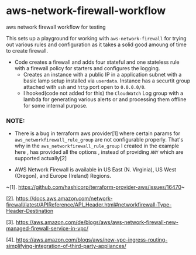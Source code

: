 # aws-network-firewall-workflow
aws network firewall workflow for testing

This sets up a playground for working with  `aws-network-firewall` for trying out various rules and configuration as it takes a solid good amoung of time to create firewall.

* Code creates a firewall and adds four stateful and one stateless rule with a firewall policy for starters and configures the logging.
  * Creates an instance with a public IP in a application subnet with a basic lamp setup installed via `userdata`. Instance has a securtit group attached with
  `ssh` and `http` port open to `0.0.0.0/0`.
  * I hooked(code not added for this) the `CloudWatch` Log group with a lambda for generating various alerts or and processing them offline for some internal purpose.


### NOTE:

* There is a bug in terraform aws provider[1] where certain params for `aws_networkfirewall_rule_group` are not configurable properly. That's why in the `aws_networkfirewall_rule_group` I created in the example here , has provided all the options , instead of providing `ANY` which are supported actually[2]

* AWS Network Firewall is  available in US East (N. Virginia), US West (Oregon), and Europe (Ireland) Regions.



~[1]. https://github.com/hashicorp/terraform-provider-aws/issues/16470~

[2]. https://docs.aws.amazon.com/network-firewall/latest/APIReference/API_Header.html#networkfirewall-Type-Header-Destination

[3]. https://aws.amazon.com/de/blogs/aws/aws-network-firewall-new-managed-firewall-service-in-vpc/

[4]. https://aws.amazon.com/blogs/aws/new-vpc-ingress-routing-simplifying-integration-of-third-party-appliances/


